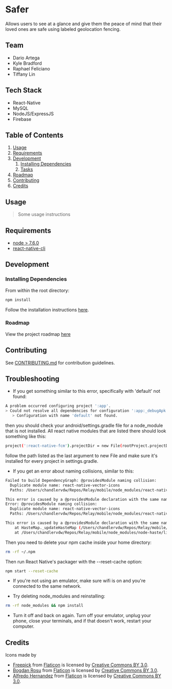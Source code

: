# Safer

Allows users to see at a glance and give them the peace of mind that their loved ones are safe using labeled geolocation fencing.

## Team

  - Dario Artega
  - Kyle Bradford
  - Raphael Feliciano
  - Tiffany Lin

## Tech Stack

- React-Native
- MySQL
- NodeJS/ExpressJS
- Firebase

## Table of Contents

1. [Usage](#Usage)
1. [Requirements](#requirements)
1. [Development](#development)
    1. [Installing Dependencies](#installing-dependencies)
    1. [Tasks](#tasks)
1. [Roadmap](#roadmap)
1. [Contributing](#contributing)
1. [Credits](#credits)

## Usage

> Some usage instructions

## Requirements

- [node > 7.6.0](https://nodejs.org)
- [react-native-cli](https://www.npmjs.com/package/react-native-cli)

## Development

### Installing Dependencies

From within the root directory:

```sh
npm install
```
Follow the installation instructions [here](https://facebook.github.io/react-native/docs/getting-started.html).

### Roadmap

View the project roadmap [here](https://drive.google.com/open?id=1zswwIFLl2TnROUIvWz_xeiKi4R1QUJyWA1xDT4M54XY)


## Contributing

See [CONTRIBUTING.md](CONTRIBUTING.md) for contribution guidelines.

## Troubleshooting

- If you get something similar to this error, specifically with 'default' not found:
```sh
A problem occurred configuring project ':app'.
> Could not resolve all dependencies for configuration ':app:_debugApk'.
   > Configuration with name 'default' not found.
```
then you should check your android/settings.gradle file for a node_module that is not installed. All react native modules that are listed there should look something like this:
```sh
project(':react-native-fcm').projectDir = new File(rootProject.projectDir, '../node_modules/react-native-fcm/android')
```
follow the path listed as the last argument to new File and make sure it's installed for every project in settings.gradle.

- If you get an error about naming collisions, similar to this:
```sh
Failed to build DependencyGraph: @providesModule naming collision:
  Duplicate module name: react-native-vector-icons
  Paths: /Users/chandlervdw/Repos/Relay/mobile/node_modules/react-native/local-cli/rnpm/core/test/fixtures/files/package.json collides with /Users/chandlervdw/Repos/Relay/mobile/node_modules/react-native/Libraries/Animated/release/package.json

This error is caused by a @providesModule declaration with the same name accross two different files.
Error: @providesModule naming collision:
  Duplicate module name: react-native-vector-icons
  Paths: /Users/chandlervdw/Repos/Relay/mobile/node_modules/react-native/local-cli/rnpm/core/test/fixtures/files/package.json collides with /Users/chandlervdw/Repos/Relay/mobile/node_modules/react-native/Libraries/Animated/release/package.json

This error is caused by a @providesModule declaration with the same name accross two different files.
    at HasteMap._updateHasteMap (/Users/chandlervdw/Repos/Relay/mobile/node_modules/node-haste/lib/DependencyGraph/HasteMap.js:162:15)
    at /Users/chandlervdw/Repos/Relay/mobile/node_modules/node-haste/lib/DependencyGraph/HasteMap.js:140:25
```
Then you need to delete your npm cache inside your home directory:
```sh
rm -rf ~/.npm
```
Then run React Native's packager with the --reset-cache option:
```sh
npm start --reset-cache
```

- If you're not using an emulator, make sure wifi is on and you're connected to the same network.

- Try deleting node_modules and reinstalling:
```sh
rm -rf node_modules && npm install
```

- Turn it off and back on again. Turn off your emulator, unplug your phone, close your terminals, and if that doesn't work, restart your computer.

## Credits

Icons made by 
- [Freepick](http://www.freepik.com) from [Flaticon](http://www.flaticon.com) is licensed by [Creative Commons BY 3.0](http://creativecommons.org/licenses/by/3.0/).
- [Bogdan Rosu](http://www.flaticon.com/authors/bogdan-rosu) from [Flaticon](http://www.flaticon.com) is licensed by [Creative Commons BY 3.0](http://creativecommons.org/licenses/by/3.0/).
- [Alfredo Hernandez](http://www.flaticon.com/authors/alfredo-hernandez) from [Flaticon](http://www.flaticon.com) is licensed by [Creative Commons BY 3.0](http://creativecommons.org/licenses/by/3.0/).







